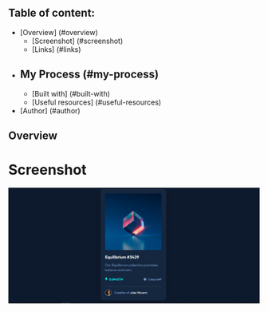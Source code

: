 ## Table of content:
- [Overview] (#overview)
  - [Screenshot] (#screenshot)
  - [Links] (#links)
- ## My Process (#my-process)
  - [Built with] (#built-with)
  - [Useful resources] (#useful-resources)
- [Author] (#author)

## Overview
# Screenshot
![](./screenshot.png)
